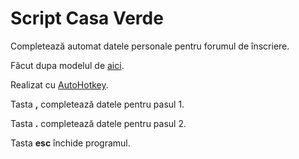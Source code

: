 # Script Casa Verde

Completează automat datele personale pentru forumul de înscriere.

Făcut dupa modelul de [aici](https://fotovoltaice.info/demo/).


Realizat cu [AutoHotkey](https://www.autohotkey.com/).


Tasta **,** completează datele pentru pasul 1.

Tasta **.** completează datele pentru pasul 2.

Tasta **esc** închide programul.
